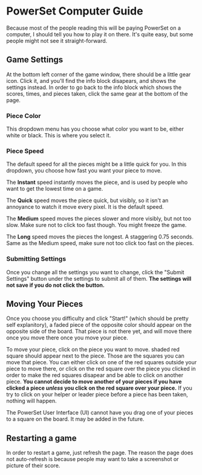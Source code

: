 # PowerSet Computer Guide

Because most of the people reading this will be paying PowerSet on a computer, I should tell you how to play it on there. It's quite easy, but some people might not see it straight-forward.

## Game Settings

At the bottom left corner of the game window, there should be a little gear icon. Click it, and you'll find the info block disapears, and shows the settings instead. In order to go back to the info block which shows the scores, times, and pieces taken, click the same gear at the bottom of the page.

### Piece Color

This dropdown menu has you choose what color you want to be, either white or black. This is where you select it.

### Piece Speed

The default speed for all the pieces might be a little quick for you. In this dropdown, you choose how fast you want your piece to move.

The **Instant** speed instantly moves the piece, and is used by people who want to get the lowest time on a game.

The **Quick** speed moves the piece quick, but visibly, so it isn't an annoyance to watch it move every pixel. It is the default speed.

The **Medium** speed moves the pieces slower and more visibly, but not too slow. Make sure not to click too fast though. You might freeze the game.

The **Long** speed moves the pieces the longest. A staggering 0.75 seconds. Same as the Medium speed, make sure not too click too fast on the pieces.

### Submitting Settings

Once you change all the settings you want to change, click the "Submit Settings" button under the settings to submit all of them. **The settings will not save if you do not click the button.**

## Moving Your Pieces

Once you choose you difficulty and click "Start!" (which should be pretty self explanitory), a faded piece of the opposite color should appear on the opposite side of the board. That piece is not there yet, and will move there once you move there once you move your piece.

To move your piece, click on the piece you want to move. shaded red square should appear next to the piece. Those are the squares you can move that piece. You can either click on one of the red squares outside your piece to move there, or click on the red square over the piece you clicked in order to make the red squares disapear and be able to click on another piece. **You cannot decide to move another of your pieces if you have clicked a piece *unless* you click on the red square over your piece.** If you try to click on your helper or leader piece before a piece has been taken, nothing will happen.

The PowerSet User Interface (UI) cannot have you drag one of your pieces to a square on the board. It may be added in the future.

## Restarting a game

In order to restart a game, just refresh the page. The reason the page does not auto-refresh is because people may want to take a screenshot or picture of their score.
